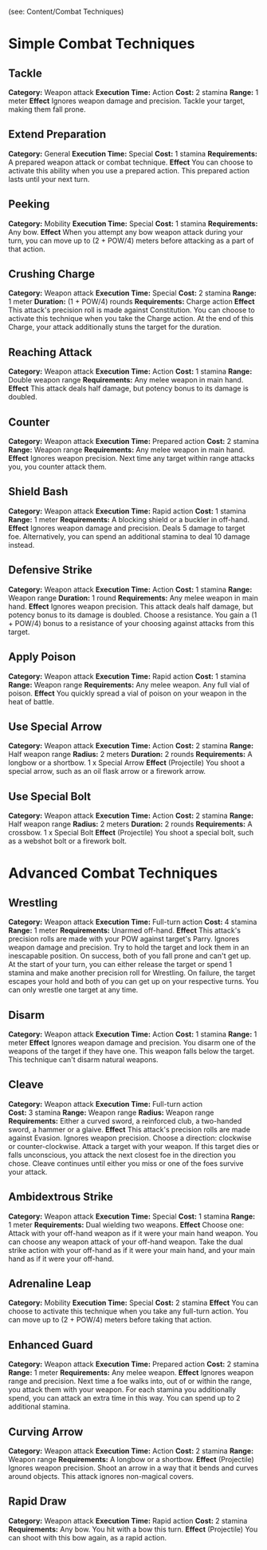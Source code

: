 (see: Content/Combat Techniques)

# Simple Combat Techniques
## Tackle
**Category:** Weapon attack
**Execution Time:** Action
**Cost:** 2 stamina
**Range:** 1 meter
**Effect**
	Ignores weapon damage and precision.
	Tackle your target, making them fall prone.

## Extend Preparation
**Category:** General
**Execution Time:** Special
**Cost:** 1 stamina
**Requirements:**
	A prepared weapon attack or combat technique.
**Effect**
	You can choose to activate this ability when you use a prepared action. This prepared action lasts until your next turn.

## Peeking
**Category:** Mobility
**Execution Time:** Special
**Cost:** 1 stamina
**Requirements:**
	Any bow.
**Effect**
	When you attempt any bow weapon attack during your turn, you can move up to (2 + POW/4) meters before attacking as a part of that action.

## Crushing Charge
**Category:** Weapon attack
**Execution Time:** Special
**Cost:** 2 stamina
**Range:** 1 meter
**Duration:** (1 + POW/4) rounds
**Requirements:**
	Charge action
**Effect**
	This attack's precision roll is made against Constitution.
	You can choose to activate this technique when you take the Charge action.
	At the end of this Charge, your attack additionally stuns the target for the duration.

## Reaching Attack
**Category:** Weapon attack
**Execution Time:** Action 
**Cost:** 1 stamina
**Range:** Double weapon range
**Requirements:**
	Any melee weapon in main hand.
**Effect**
	This attack deals half damage, but potency bonus to its damage is doubled.

## Counter
**Category:** Weapon attack
**Execution Time:** Prepared action 
**Cost:** 2 stamina
**Range:** Weapon range
**Requirements:**
	Any melee weapon in main hand.
**Effect**
	Ignores weapon precision.
	Next time any target within range attacks you, you counter attack them.

## Shield Bash
**Category:** Weapon attack
**Execution Time:** Rapid action
**Cost:** 1 stamina
**Range:** 1 meter
**Requirements:**
	A blocking shield or a buckler in off-hand.
**Effect**
	Ignores weapon damage and precision.
	Deals 5 damage to target foe. 
	Alternatively, you can spend an additional stamina to deal 10 damage instead.
## Defensive Strike
**Category:** Weapon attack
**Execution Time:** Action
**Cost:** 1 stamina
**Range:** Weapon range
**Duration:** 1 round
**Requirements:**
	Any melee weapon in main hand.
**Effect**
	Ignores weapon precision.
	This attack deals half damage, but potency bonus to its damage is doubled.
	Choose a resistance. You gain a (1 + POW/4) bonus to a resistance of your choosing against attacks from this target.

## Apply Poison
**Category:** Weapon attack
**Execution Time:** Rapid action
**Cost:** 1 stamina
**Range:** Weapon range
**Requirements:**
	Any melee weapon.
	Any full vial of poison. 
**Effect**
	You quickly spread a vial of poison on your weapon in the heat of battle.

## Use Special Arrow
**Category:** Weapon attack
**Execution Time:** Action
**Cost:** 2 stamina
**Range:** Half weapon range
**Radius:** 2 meters
**Duration:** 2 rounds
**Requirements:**
	A longbow or a shortbow.
	1 x Special Arrow
**Effect**
	(Projectile)
	You shoot a special arrow, such as an oil flask arrow or a firework arrow.

## Use Special Bolt
**Category:** Weapon attack
**Execution Time:** Action
**Cost:** 2 stamina
**Range:** Half weapon range
**Radius:** 2 meters
**Duration:** 2 rounds
**Requirements:**
	A crossbow.
	1 x Special Bolt
**Effect**
	(Projectile)
	You shoot a special bolt, such as a webshot bolt or a firework bolt.

# Advanced Combat Techniques
## Wrestling 
**Category:** Weapon attack
**Execution Time:** Full-turn action
**Cost:** 4 stamina
**Range:** 1 meter
**Requirements:**
	Unarmed off-hand.
**Effect**
	This attack's precision rolls are made with your POW against target's Parry.
	Ignores weapon damage and precision. 
	Try to hold the target and lock them in an inescapable position. On success, both of you fall prone and can't get up.
	At the start of your turn, you can either release the target or spend 1 stamina and make another precision roll for Wrestling. On failure, the target escapes your hold and both of you can get up on your respective turns.
	You can only wrestle one target at any time.

## Disarm
**Category:** Weapon attack
**Execution Time:** Action
**Cost:** 1 stamina
**Range:** 1 meter
**Effect**
	Ignores weapon damage and precision. 
	You disarm one of the weapons of the target if they have one. This weapon falls below the target.
	This technique can't disarm natural weapons.

## Cleave
**Category:** Weapon attack
**Execution Time:** Full-turn action  
**Cost:** 3 stamina
**Range:** Weapon range
**Radius:** Weapon range
**Requirements:**
	Either a curved sword, a reinforced club, a two-handed sword, a hammer or a glaive.
**Effect**
	This attack's precision rolls are made against Evasion.
	Ignores weapon precision.
	Choose a direction: clockwise or counter-clockwise. Attack a target with your weapon. If this target dies or falls unconscious, you attack the next closest foe in the direction you chose. Cleave continues until either you miss or one of the foes survive your attack.

## Ambidextrous Strike
**Category:** Weapon attack
**Execution Time:** Special
**Cost:** 1 stamina
**Range:** 1 meter
**Requirements:**
	Dual wielding two weapons.
**Effect**
	Choose one:
	Attack with your off-hand weapon as if it were your main hand weapon. You can choose any weapon attack of your off-hand weapon.
	Take the dual strike action with your off-hand as if it were your main hand, and your main hand as if it were your off-hand.


## Adrenaline Leap
**Category:** Mobility
**Execution Time:** Special
**Cost:** 2 stamina
**Effect**
	You can choose to activate this technique when you take any full-turn action. 
	You can move up to (2 + POW/4) meters before taking that action.

## Enhanced Guard
**Category:** Weapon attack
**Execution Time:** Prepared action 
**Cost:** 2 stamina
**Range:** 1 meter
**Requirements:**
	Any melee weapon.
**Effect**
	Ignores weapon range and precision.
	Next time a foe walks into, out of or within the range, you attack them with your weapon. For each stamina you additionally spend, you can attack an extra time in this way. You can spend up to 2 additional stamina. 

## Curving Arrow
**Category:** Weapon attack
**Execution Time:** Action
**Cost:** 2 stamina
**Range:** Weapon range
**Requirements:**
	A longbow or a shortbow.
**Effect**
	(Projectile)
	Ignores weapon precision. 
	Shoot an arrow in a way that it bends and curves around objects.
	This attack ignores non-magical covers. 

## Rapid Draw
**Category:** Weapon attack
**Execution Time:** Rapid action
**Cost:** 2 stamina
**Requirements:**
	Any bow.
	You hit with a bow this turn.
**Effect**
	(Projectile)
	You can shoot with this bow again, as a rapid action.